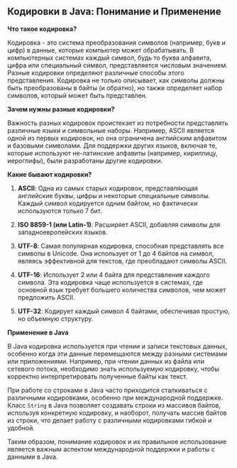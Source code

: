 ## Кодировки в Java: Понимание и Применение

**Что такое кодировка?**

Кодировка - это система преобразования символов (например, букв и цифр) в данные, которые компьютер может обрабатывать. В компьютерных системах каждый символ, будь то буква алфавита, цифра или специальный символ, представляется числовым значением. Разные кодировки определяют различные способы этого представления. Кодировка не только описывает, как символы должны быть преобразованы в байты (и обратно), но также определяет набор символов, который может быть представлен.

**Зачем нужны разные кодировки?**

Важность разных кодировок проистекает из потребности представлять различные языки и символьные наборы. Например, ASCII является одной из первых кодировок, но она ограничена английским алфавитом и базовыми символами. Для поддержки других языков, включая те, которые используют не-латинские алфавиты (например, кириллицу, иероглифы), были разработаны другие кодировки.

**Какие бывают кодировки?**

1. **ASCII**: Одна из самых старых кодировок, представляющая английские буквы, цифры и некоторые специальные символы. Каждый символ кодируется одним байтом, но фактически используются только 7 бит.

2. **ISO 8859-1 (или Latin-1)**: Расширяет ASCII, добавляя символы для западноевропейских языков.

3. **UTF-8**: Самая популярная кодировка, способная представлять все символы в Unicode. Она использует от 1 до 4 байтов на символ, являясь эффективной для текстов, где преобладают символы ASCII.

4. **UTF-16**: Использует 2 или 4 байта для представления каждого символа. Эта кодировка чаще используется в системах, где основной язык требует большего количества символов, чем может предложить ASCII.

5. **UTF-32**: Кодирует каждый символ 4 байтами, обеспечивая простую, но объемную структуру.

**Применение в Java**

В Java кодировка используется при чтении и записи текстовых данных, особенно когда эти данные перемещаются между разными системами или приложениями. Например, при чтении данных из файла или сетевого потока, необходимо знать используемую кодировку, чтобы корректно интерпретировать полученные байты как текст.

При работе со строками в Java часто приходится сталкиваться с различными кодировками, особенно при международной поддержке. Класс `String` в Java позволяет создавать строки из массивов байтов, используя конкретную кодировку, и наоборот, получать массив байтов из строки, что делает работу с различными кодировками гибкой и удобной.

Таким образом, понимание кодировок и их правильное использование является важным аспектом международной поддержки и работы с данными в Java.
